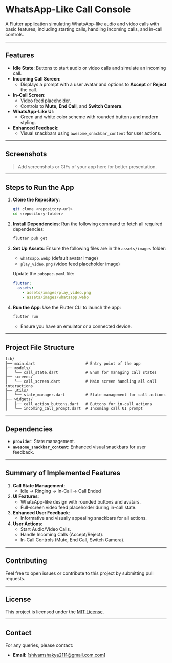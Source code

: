 # **WhatsApp-Like Call Console**

A Flutter application simulating WhatsApp-like audio and video calls with basic features, including starting calls, handling incoming calls, and in-call controls.

---

## **Features**
- **Idle State**: Buttons to start audio or video calls and simulate an incoming call.
- **Incoming Call Screen**:
  - Displays a prompt with a user avatar and options to **Accept** or **Reject** the call.
- **In-Call Screen**:
  - Video feed placeholder.
  - Controls to **Mute**, **End Call**, and **Switch Camera**.
- **WhatsApp-Like UI**:
  - Green and white color scheme with rounded buttons and modern styling.
- **Enhanced Feedback**:
  - Visual snackbars using `awesome_snackbar_content` for user actions.

---

## **Screenshots**
> Add screenshots or GIFs of your app here for better presentation.

---

## **Steps to Run the App**

1. **Clone the Repository**:
   ```bash
   git clone <repository-url>
   cd <repository-folder>
   ```

2. **Install Dependencies**:
   Run the following command to fetch all required dependencies:
   ```bash
   flutter pub get
   ```

3. **Set Up Assets**:
   Ensure the following files are in the `assets/images` folder:
   - `whatsapp.webp` (default avatar image)
   - `play_video.png` (video feed placeholder image)

   Update the `pubspec.yaml` file:
   ```yaml
   flutter:
     assets:
       - assets/images/play_video.png
       - assets/images/whatsapp.webp
   ```

4. **Run the App**:
   Use the Flutter CLI to launch the app:
   ```bash
   flutter run
   ```

   - Ensure you have an emulator or a connected device.

---

## **Project File Structure**
```plaintext
lib/
├── main.dart                      # Entry point of the app
├── models/
│   └── call_state.dart            # Enum for managing call states
├── screens/
│   └── call_screen.dart           # Main screen handling all call interactions
├── utils/
│   └── state_manager.dart         # State management for call actions
├── widgets/
│   ├── call_action_buttons.dart   # Buttons for in-call actions
│   └── incoming_call_prompt.dart  # Incoming call UI prompt
```

---

## **Dependencies**
- **`provider`**: State management.
- **`awesome_snackbar_content`**: Enhanced visual snackbars for user feedback.

---

## **Summary of Implemented Features**
1. **Call State Management**:
   - Idle → Ringing → In-Call → Call Ended
2. **UI Features**:
   - WhatsApp-like design with rounded buttons and avatars.
   - Full-screen video feed placeholder during in-call state.
3. **Enhanced User Feedback**:
   - Informative and visually appealing snackbars for all actions.
4. **User Actions**:
   - Start Audio/Video Calls.
   - Handle Incoming Calls (Accept/Reject).
   - In-Call Controls (Mute, End Call, Switch Camera).

---

## **Contributing**
Feel free to open issues or contribute to this project by submitting pull requests.

---

## **License**
This project is licensed under the [MIT License](LICENSE).

---

## **Contact**
For any queries, please contact:
- **Email**: [shivamshakya2111@gmail.com.com]

